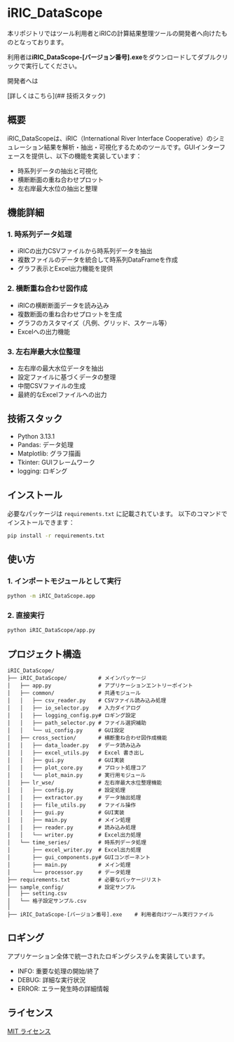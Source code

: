 # iRIC_DataScope
本リポジトリではツール利用者とiRICの計算結果整理ツールの開発者へ向けたものとなっております。


利用者は**iRIC_DataScope-[バージョン番号].exe**をダウンロードしてダブルクリックで実行してください。


開発者へは

[詳しくはこちら](## 技術スタック)
## 概要
iRIC_DataScopeは、iRIC（International River Interface Cooperative）のシミュレーション結果を解析・抽出・可視化するためのツールです。GUIインターフェースを提供し、以下の機能を実装しています：

- 時系列データの抽出と可視化
- 横断断面の重ね合わせプロット
- 左右岸最大水位の抽出と整理

## 機能詳細

### 1. 時系列データ処理
- iRICの出力CSVファイルから時系列データを抽出
- 複数ファイルのデータを統合して時系列DataFrameを作成
- グラフ表示とExcel出力機能を提供

### 2. 横断重ね合わせ図作成
- iRICの横断断面データを読み込み
- 複数断面の重ね合わせプロットを生成
- グラフのカスタマイズ（凡例、グリッド、スケール等）
- Excelへの出力機能

### 3. 左右岸最大水位整理
- 左右岸の最大水位データを抽出
- 設定ファイルに基づくデータの整理
- 中間CSVファイルの生成
- 最終的なExcelファイルへの出力

## 技術スタック
- Python 3.13.1
- Pandas: データ処理
- Matplotlib: グラフ描画
- Tkinter: GUIフレームワーク
- logging: ロギング

## インストール
必要なパッケージは `requirements.txt` に記載されています。
以下のコマンドでインストールできます：
```bash
pip install -r requirements.txt
```

## 使い方

### 1. インポートモジュールとして実行
```bash
python -m iRIC_DataScope.app
```

### 2. 直接実行
```bash
python iRIC_DataScope/app.py
```

## プロジェクト構造
```
iRIC_DataScope/
├── iRIC_DataScope/          # メインパッケージ
│   ├── app.py               # アプリケーションエントリーポイント
│   ├── common/              # 共通モジュール
│   │   ├── csv_reader.py    # CSVファイル読み込み処理
│   │   ├── io_selector.py   # 入力ダイアログ
│   │   ├── logging_config.py# ロギング設定
│   │   ├── path_selector.py # ファイル選択補助
│   │   └── ui_config.py     # GUI設定
│   ├── cross_section/       # 横断重ね合わせ図作成機能
│   │   ├── data_loader.py   # データ読み込み
│   │   ├── excel_utils.py   # Excel 書き出し
│   │   ├── gui.py           # GUI実装
│   │   ├── plot_core.py     # プロット処理コア
│   │   └── plot_main.py     # 実行用モジュール
│   ├── lr_wse/              # 左右岸最大水位整理機能
│   │   ├── config.py        # 設定処理
│   │   ├── extractor.py     # データ抽出処理
│   │   ├── file_utils.py    # ファイル操作
│   │   ├── gui.py           # GUI実装
│   │   ├── main.py          # メイン処理
│   │   ├── reader.py        # 読み込み処理
│   │   └── writer.py        # Excel出力処理
│   └── time_series/         # 時系列データ処理
│       ├── excel_writer.py  # Excel出力処理
│       ├── gui_components.py# GUIコンポーネント
│       ├── main.py          # メイン処理
│       └── processor.py     # データ処理
├── requirements.txt         # 必要なパッケージリスト
├── sample_config/           # 設定サンプル
│   ├── setting.csv
│   └── 格子設定サンプル.csv
│
├── iRIC_DataScope-[バージョン番号].exe    # 利用者向けツール実行ファイル

```

## ロギング
アプリケーション全体で統一されたロギングシステムを実装しています。
- INFO: 重要な処理の開始/終了
- DEBUG: 詳細な実行状況
- ERROR: エラー発生時の詳細情報

## ライセンス
[MIT ライセンス](LICENSE) 
